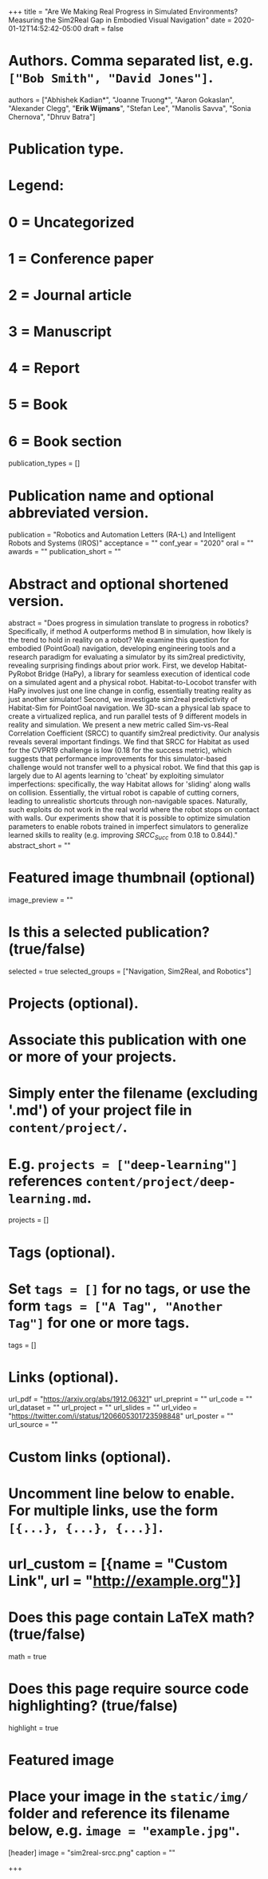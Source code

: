 +++
title = "Are We Making Real Progress in Simulated Environments? Measuring the Sim2Real Gap in Embodied Visual Navigation"
date = 2020-01-12T14:52:42-05:00
draft = false

# Authors. Comma separated list, e.g. `["Bob Smith", "David Jones"]`.
authors = ["Abhishek Kadian&ast;",  "Joanne Truong&ast;",  "Aaron Gokaslan", "Alexander Clegg", "**Erik Wijmans**", "Stefan Lee", "Manolis Savva", "Sonia Chernova", "Dhruv Batra"]

# Publication type.
# Legend:
# 0 = Uncategorized
# 1 = Conference paper
# 2 = Journal article
# 3 = Manuscript
# 4 = Report
# 5 = Book
# 6 = Book section
publication_types = []

# Publication name and optional abbreviated version.
publication = "Robotics and Automation Letters (RA-L) and Intelligent Robots and Systems (IROS)"
acceptance = ""
conf_year = "2020"
oral = ""
awards = ""
publication_short = ""

# Abstract and optional shortened version.
abstract = "Does progress in simulation translate to progress in robotics? Specifically, if method A outperforms method B in simulation, how likely is the trend to hold in reality on a robot? We examine this question for embodied (PointGoal) navigation, developing engineering tools and a research paradigm for evaluating a simulator by its sim2real predictivity, revealing surprising findings about prior work. First, we develop Habitat-PyRobot Bridge (HaPy), a library for seamless execution of identical code on a simulated agent and a physical robot. Habitat-to-Locobot transfer with HaPy involves just one line change in config, essentially treating reality as just another simulator! Second, we investigate sim2real predictivity of Habitat-Sim for PointGoal navigation. We 3D-scan a physical lab space to create a virtualized replica, and run parallel tests of 9 different models in reality and simulation. We present a new metric called Sim-vs-Real Correlation Coefficient (SRCC) to quantify sim2real predictivity. Our analysis reveals several important findings. We find that SRCC for Habitat as used for the CVPR19 challenge is low (0.18 for the success metric), which suggests that performance improvements for this simulator-based challenge would not transfer well to a physical robot. We find that this gap is largely due to AI agents learning to 'cheat' by exploiting simulator imperfections: specifically, the way Habitat allows for 'sliding' along walls on collision. Essentially, the virtual robot is capable of cutting corners, leading to unrealistic shortcuts through non-navigable spaces. Naturally, such exploits do not work in the real world where the robot stops on contact with walls. Our experiments show that it is possible to optimize simulation parameters to enable robots trained in imperfect simulators to generalize learned skills to reality (e.g. improving $SRCC_{Succ}$ from 0.18 to 0.844)."
abstract_short = ""

# Featured image thumbnail (optional)
image_preview = ""

# Is this a selected publication? (true/false)
selected = true
selected_groups = ["Navigation, Sim2Real, and Robotics"]

# Projects (optional).
#   Associate this publication with one or more of your projects.
#   Simply enter the filename (excluding '.md') of your project file in `content/project/`.
#   E.g. `projects = ["deep-learning"]` references `content/project/deep-learning.md`.
projects = []

# Tags (optional).
#   Set `tags = []` for no tags, or use the form `tags = ["A Tag", "Another Tag"]` for one or more tags.
tags = []

# Links (optional).
url_pdf = "https://arxiv.org/abs/1912.06321"
url_preprint = ""
url_code = ""
url_dataset = ""
url_project = ""
url_slides = ""
url_video = "https://twitter.com/i/status/1206605301723598848"
url_poster = ""
url_source = ""

# Custom links (optional).
#   Uncomment line below to enable. For multiple links, use the form `[{...}, {...}, {...}]`.
# url_custom = [{name = "Custom Link", url = "http://example.org"}]

# Does this page contain LaTeX math? (true/false)
math = true

# Does this page require source code highlighting? (true/false)
highlight = true

# Featured image
# Place your image in the `static/img/` folder and reference its filename below, e.g. `image = "example.jpg"`.
[header]
image = "sim2real-srcc.png"
caption = ""

+++
